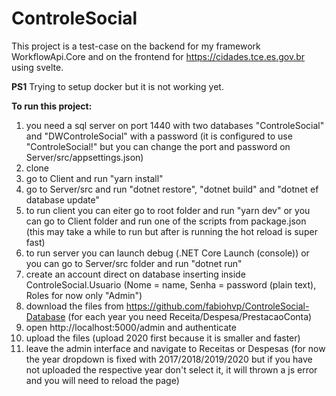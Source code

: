 # ControleSocial

This project is a test-case on the backend for my framework WorkflowApi.Core and on the frontend for https://cidades.tce.es.gov.br using svelte.

**PS1** Trying to setup docker but it is not working yet.

**To run this project:**
1. you need a sql server on port 1440 with two databases "ControleSocial" and "DWControleSocial" with a password (it is configured to use "ControleSocial!" but you can change the port and password on Server/src/appsettings.json)
2. clone
3. go to Client and run "yarn install"
4. go to Server/src and run "dotnet restore", "dotnet build" and "dotnet ef database update"
5. to run client you can eiter go to root folder and run "yarn dev" or you can go to Client folder and run one of the scripts from package.json (this may take a while to run but after is running the hot reload is super fast)
6. to run server you can launch debug (.NET Core Launch (console)) or you can go to Server/src folder and run "dotnet run"
7. create an account direct on database inserting inside ControleSocial.Usuario (Nome = name, Senha = password (plain text), Roles for now only "Admin")
8. download the files from https://github.com/fabiohvp/ControleSocial-Database (for each year you need Receita/Despesa/PrestacaoConta)
9. open http://localhost:5000/admin and authenticate
10. upload the files (upload 2020 first because it is smaller and faster)
11. leave the admin interface and navigate to Receitas or Despesas (for now the year dropdown is fixed with 2017/2018/2019/2020 but if you have not uploaded the respective year don't select it, it will thrown a js error and you will need to reload the page)
